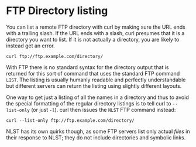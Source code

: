 # FTP Directory listing

You can list a remote FTP directory with curl by making sure the URL ends with
a trailing slash. If the URL ends with a slash, curl presumes that it is a
directory you want to list. If it is not actually a directory, you are likely
to instead get an error.

    curl ftp://ftp.example.com/directory/

With FTP there is no standard syntax for the directory output that is returned
for this sort of command that uses the standard FTP command `LIST`. The
listing is usually humanly readable and perfectly understandable but different
servers can return the listing using slightly different layouts.

One way to get just a listing of all the names in a directory and thus to avoid
the special formatting of the regular directory listings is to tell curl to
`--list-only` (or just `-l`). curl then issues the `NLST` FTP command instead:

    curl --list-only ftp://ftp.example.com/directory/

NLST has its own quirks though, as some FTP servers list only actual *files*
in their response to NLST; they do not include directories and symbolic links.

